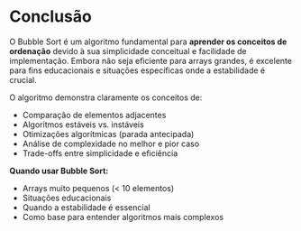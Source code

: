 # Conclusão

O Bubble Sort é um algoritmo fundamental para **aprender os conceitos de ordenação** devido à sua simplicidade conceitual e facilidade de implementação. Embora não seja eficiente para arrays grandes, é excelente para fins educacionais e situações específicas onde a estabilidade é crucial.

O algoritmo demonstra claramente os conceitos de:
- Comparação de elementos adjacentes
- Algoritmos estáveis vs. instáveis
- Otimizações algorítmicas (parada antecipada)
- Análise de complexidade no melhor e pior caso
- Trade-offs entre simplicidade e eficiência

**Quando usar Bubble Sort:**
- Arrays muito pequenos (< 10 elementos)
- Situações educacionais
- Quando a estabilidade é essencial
- Como base para entender algoritmos mais complexos